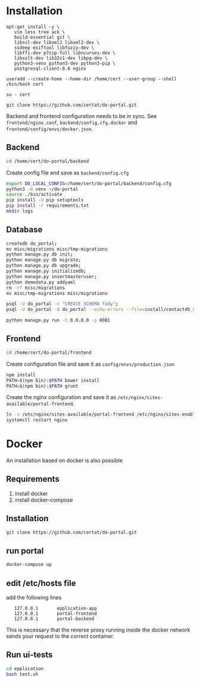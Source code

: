 # Installation

```
apt-get install -y \
   vim less tree ack \
   build-essential git \
   libssl-dev libxml2 libxml2-dev \
   ssdeep exiftool libfuzzy-dev \
   libffi-dev p7zip-full libncurses-dev \
   libxslt-dev lib32z1-dev libpq-dev \
   python3-venv python3-dev python3-pip \
   postgresql-client-9.6 nginx

useradd --create-home --home-dir /home/cert --user-group --shell /bin/bash cert

su - cert

git clone https://github.com/certat/do-portal.git
```

Backend and frontend configuration needs to be in sync.
See `frontend/nginx.conf`, `backend/config.cfg.docker` and `frontend/config/envs/docker.json`.

## Backend

```bash
cd /home/cert/do-portal/backend
```

Create config file and save as `backend/config.cfg`

```bash
export DO_LOCAL_CONFIG=/home/cert/do-portal/backend/config.cfg
python3 -m venv ~/do-portal
source ./bin/activate
pip install -U pip setuptools
pip install -r requirements.txt
mkdir logs
```

## Database

```bash
createdb do_portal;
mv misc/migrations misc/tmp-migrations
python manage.py db init;
python manage.py db migrate;
python manage.py db upgrade;
python manage.py initializedb;
python manage.py insertmasteruser;
python demodata.py addyaml
rm -rf misc/migrations
mv misc/tmp-migrations misc/migrations

psql -U do_portal -c "CREATE SCHEMA fody";
psql -U do_portal -d do_portal --echo-errors --file=install/contactdb_schema_only.pgdump

python manage.py run -h 0.0.0.0 -p 8081
```

## Frontend

```bash
cd /home/cert/do-portal/frontend
```

Create configuration file and save it as `config/envs/production.json`
```bash
npm install
PATH=$(npm bin):$PATH bower install
PATH=$(npm bin):$PATH grunt
```
Create the nginx configuration and save it as `/etc/nginx/sites-available/portal-frontend`.

```bash
ln -s /etc/nginx/sites-available/portal-frontend /etc/nginx/sites-enabled/portal-frontend
systemctl restart nginx
```

# Docker

An installation based on docker is also possible

## Requirements
 1) install docker
 2) install docker-compose

## Installation
```bash
git clone https://github.com/certat/do-portal.git
```
## run portal
```bash
docker-compose up
```
## edit /etc/hosts file

add the following lines

```
   127.0.0.1       epplication-app
   127.0.0.1       portal-frontend
   127.0.0.1       portal-backend
```

This is necessary that the reverse proxy running inside the docker network
sends your request to the correct container.

## Run ui-tests
```bash
cd epplication
bash test.sh
```
